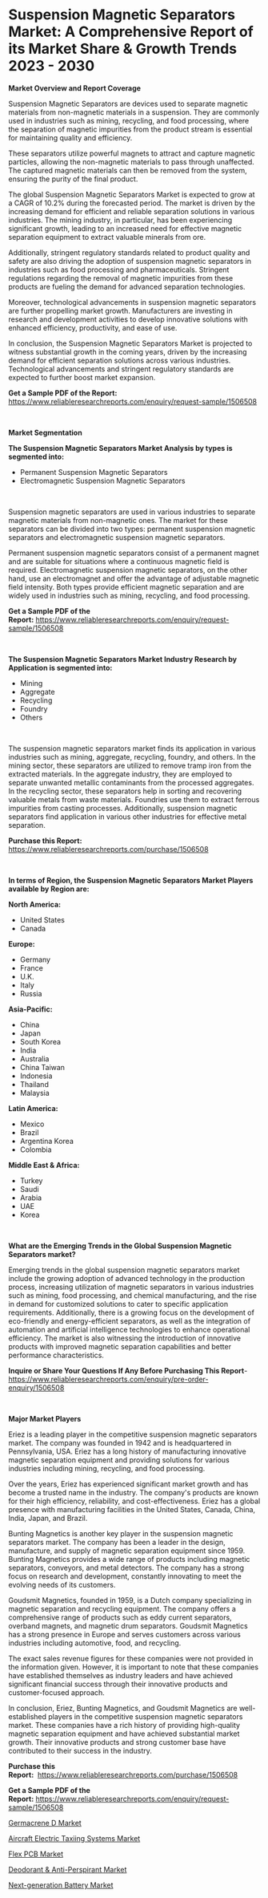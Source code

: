 <p><h1>Suspension Magnetic Separators Market: A Comprehensive Report of its Market Share & Growth Trends 2023 - 2030</h1></p><p><strong>Market Overview and Report Coverage</strong></p>
<p><p>Suspension Magnetic Separators are devices used to separate magnetic materials from non-magnetic materials in a suspension. They are commonly used in industries such as mining, recycling, and food processing, where the separation of magnetic impurities from the product stream is essential for maintaining quality and efficiency.</p><p>These separators utilize powerful magnets to attract and capture magnetic particles, allowing the non-magnetic materials to pass through unaffected. The captured magnetic materials can then be removed from the system, ensuring the purity of the final product.</p><p>The global Suspension Magnetic Separators Market is expected to grow at a CAGR of 10.2% during the forecasted period. The market is driven by the increasing demand for efficient and reliable separation solutions in various industries. The mining industry, in particular, has been experiencing significant growth, leading to an increased need for effective magnetic separation equipment to extract valuable minerals from ore.</p><p>Additionally, stringent regulatory standards related to product quality and safety are also driving the adoption of suspension magnetic separators in industries such as food processing and pharmaceuticals. Stringent regulations regarding the removal of magnetic impurities from these products are fueling the demand for advanced separation technologies.</p><p>Moreover, technological advancements in suspension magnetic separators are further propelling market growth. Manufacturers are investing in research and development activities to develop innovative solutions with enhanced efficiency, productivity, and ease of use.</p><p>In conclusion, the Suspension Magnetic Separators Market is projected to witness substantial growth in the coming years, driven by the increasing demand for efficient separation solutions across various industries. Technological advancements and stringent regulatory standards are expected to further boost market expansion.</p></p>
<p><strong>Get a Sample PDF of the Report:</strong> <a href="https://www.reliableresearchreports.com/enquiry/request-sample/1506508">https://www.reliableresearchreports.com/enquiry/request-sample/1506508</a></p>
<p>&nbsp;</p>
<p><strong>Market Segmentation</strong></p>
<p><strong>The Suspension Magnetic Separators Market Analysis by types is segmented into:</strong></p>
<p><ul><li>Permanent Suspension Magnetic Separators</li><li>Electromagnetic Suspension Magnetic Separators</li></ul></p>
<p>&nbsp;</p>
<p><p>Suspension magnetic separators are used in various industries to separate magnetic materials from non-magnetic ones. The market for these separators can be divided into two types: permanent suspension magnetic separators and electromagnetic suspension magnetic separators. </p><p>Permanent suspension magnetic separators consist of a permanent magnet and are suitable for situations where a continuous magnetic field is required. Electromagnetic suspension magnetic separators, on the other hand, use an electromagnet and offer the advantage of adjustable magnetic field intensity. Both types provide efficient magnetic separation and are widely used in industries such as mining, recycling, and food processing.</p></p>
<p><strong>Get a Sample PDF of the Report:</strong>&nbsp;<a href="https://www.reliableresearchreports.com/enquiry/request-sample/1506508">https://www.reliableresearchreports.com/enquiry/request-sample/1506508</a></p>
<p>&nbsp;</p>
<p><strong>The Suspension Magnetic Separators Market Industry Research by Application is segmented into:</strong></p>
<p><ul><li>Mining</li><li>Aggregate</li><li>Recycling</li><li>Foundry</li><li>Others</li></ul></p>
<p>&nbsp;</p>
<p><p>The suspension magnetic separators market finds its application in various industries such as mining, aggregate, recycling, foundry, and others. In the mining sector, these separators are utilized to remove tramp iron from the extracted materials. In the aggregate industry, they are employed to separate unwanted metallic contaminants from the processed aggregates. In the recycling sector, these separators help in sorting and recovering valuable metals from waste materials. Foundries use them to extract ferrous impurities from casting processes. Additionally, suspension magnetic separators find application in various other industries for effective metal separation.</p></p>
<p><strong>Purchase this Report:</strong>&nbsp; <a href="https://www.reliableresearchreports.com/purchase/1506508">https://www.reliableresearchreports.com/purchase/1506508</a></p>
<p>&nbsp;</p>
<p><strong>In terms of Region, the Suspension Magnetic Separators Market Players available by Region are:</strong></p>
<p>
    <p> <strong> North America: </strong>
        <ul>
            <li>United States</li>
            <li>Canada</li>
        </ul>
        </p> 
    <p> <strong> Europe: </strong>
        <ul>
            <li>Germany</li>
            <li>France</li>
            <li>U.K.</li>
            <li>Italy</li>
            <li>Russia</li>
        </ul>
        </p> 
    <p> <strong> Asia-Pacific: </strong>
        <ul>
            <li>China</li>
            <li>Japan</li>
            <li>South Korea</li>
            <li>India</li>
            <li>Australia</li>
            <li>China Taiwan</li>
            <li>Indonesia</li>
            <li>Thailand</li>
            <li>Malaysia</li>
        </ul>
        </p> 
    <p> <strong> Latin America: </strong>
        <ul>
            <li>Mexico</li>
            <li>Brazil</li>
            <li>Argentina Korea</li>
            <li>Colombia</li>
        </ul>
        </p> 
    <p> <strong> Middle East & Africa: </strong>
        <ul>
            <li>Turkey</li>
            <li>Saudi</li>
            <li>Arabia</li>
            <li>UAE</li>
            <li>Korea</li>
        </ul>
    </p>
    </p>
<p>&nbsp;</p>
<p><strong>What are the Emerging Trends in the Global Suspension Magnetic Separators market?</strong></p>
<p><p>Emerging trends in the global suspension magnetic separators market include the growing adoption of advanced technology in the production process, increasing utilization of magnetic separators in various industries such as mining, food processing, and chemical manufacturing, and the rise in demand for customized solutions to cater to specific application requirements. Additionally, there is a growing focus on the development of eco-friendly and energy-efficient separators, as well as the integration of automation and artificial intelligence technologies to enhance operational efficiency. The market is also witnessing the introduction of innovative products with improved magnetic separation capabilities and better performance characteristics.</p></p>
<p><strong>Inquire or Share Your Questions If Any Before Purchasing This Report</strong>- <a href="https://www.reliableresearchreports.com/enquiry/pre-order-enquiry/1506508">https://www.reliableresearchreports.com/enquiry/pre-order-enquiry/1506508</a></p>
<p>&nbsp;</p>
<p><strong>Major Market Players</strong></p>
<p><p>Eriez is a leading player in the competitive suspension magnetic separators market. The company was founded in 1942 and is headquartered in Pennsylvania, USA. Eriez has a long history of manufacturing innovative magnetic separation equipment and providing solutions for various industries including mining, recycling, and food processing. </p><p>Over the years, Eriez has experienced significant market growth and has become a trusted name in the industry. The company's products are known for their high efficiency, reliability, and cost-effectiveness. Eriez has a global presence with manufacturing facilities in the United States, Canada, China, India, Japan, and Brazil.</p><p>Bunting Magnetics is another key player in the suspension magnetic separators market. The company has been a leader in the design, manufacture, and supply of magnetic separation equipment since 1959. Bunting Magnetics provides a wide range of products including magnetic separators, conveyors, and metal detectors. The company has a strong focus on research and development, constantly innovating to meet the evolving needs of its customers.</p><p>Goudsmit Magnetics, founded in 1959, is a Dutch company specializing in magnetic separation and recycling equipment. The company offers a comprehensive range of products such as eddy current separators, overband magnets, and magnetic drum separators. Goudsmit Magnetics has a strong presence in Europe and serves customers across various industries including automotive, food, and recycling.</p><p>The exact sales revenue figures for these companies were not provided in the information given. However, it is important to note that these companies have established themselves as industry leaders and have achieved significant financial success through their innovative products and customer-focused approach.</p><p>In conclusion, Eriez, Bunting Magnetics, and Goudsmit Magnetics are well-established players in the competitive suspension magnetic separators market. These companies have a rich history of providing high-quality magnetic separation equipment and have achieved substantial market growth. Their innovative products and strong customer base have contributed to their success in the industry.</p></p>
<p><strong>Purchase this Report:</strong>&nbsp;&nbsp;<a href="https://www.reliableresearchreports.com/purchase/1506508">https://www.reliableresearchreports.com/purchase/1506508</a></p>
<p></p>
<p><strong>Get a Sample PDF of the Report:</strong>&nbsp;<a href="https://www.reliableresearchreports.com/enquiry/request-sample/1506508">https://www.reliableresearchreports.com/enquiry/request-sample/1506508</a></p>
<p><p><a href="https://medium.com/@vilmalittel/germacrene-d-market-size-growth-forecast-2023-2030-75d8ba938043">Germacrene D Market</a></p><p><a href="https://www.linkedin.com/pulse/aircraft-electric-taxiing-systems-market-research/">Aircraft Electric Taxiing Systems Market</a></p><p><a href="https://medium.com/@patriciaday39/flex-pcb-market-size-growth-forecast-2023-2030-f771507ce4cf">Flex PCB Market</a></p><p><a href="https://www.linkedin.com/pulse/deodorant-amp-anti-perspirant-market-size-share-trends/">Deodorant & Anti-Perspirant Market</a></p><p><a href="https://www.linkedin.com/pulse/next-generation-battery-market-share-amp-new-trends-analysis/">Next-generation Battery Market</a></p></p>
